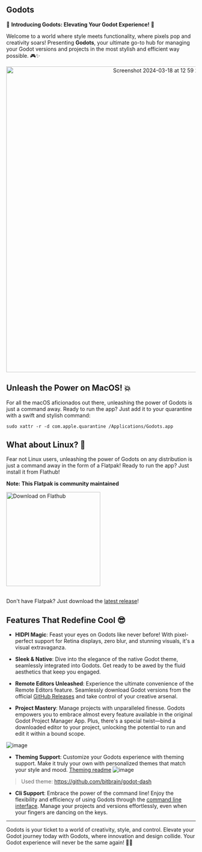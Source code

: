 ## Godots 
🚀 **Introducing Godots: Elevating Your Godot Experience!** 🚀

Welcome to a world where style meets functionality, where pixels pop and creativity soars! Presenting **Godots**, your ultimate go-to hub for managing your Godot versions and projects in the most stylish and efficient way possible. 🎮✨

<p align="center">
<img width="812" alt="Screenshot 2024-03-18 at 12 59 23 PM" src="https://github.com/MakovWait/godots/assets/39778897/607ce24b-2c39-4ede-8810-f7c528a496d2">
</p>

## Unleash the Power on MacOS! 💥
For all the macOS aficionados out there, unleashing the power of Godots is just a command away. Ready to run the app? Just add it to your quarantine with a swift and stylish command:
```shell
sudo xattr -r -d com.apple.quarantine /Applications/Godots.app
```

## What about Linux? 🐧

Fear not Linux users, unleashing the power of Godots on any distribution is just a command away in the form of a Flatpak! Ready to run the app? Just install it from Flathub!

**Note: This Flatpak is community maintained**

<div align="start">
<a href='https://flathub.org/apps/details/io.github.MakovWait.Godots'><img width="250" alt='Download on Flathub' src='https://raw.githubusercontent.com/flxzt/rnote/main/misc/assets/flathub-badge.svg'/></a>
</div><br>

Don't have Flatpak? Just download the [latest release](https://github.com/MakovWait/godots/releases)!

## Features That Redefine Cool 😎
- **HIDPI Magic**: Feast your eyes on Godots like never before! With pixel-perfect support for Retina displays, zero blur, and stunning visuals, it's a visual extravaganza.

- **Sleek & Native**: Dive into the elegance of the native Godot theme, seamlessly integrated into Godots. Get ready to be awed by the fluid aesthetics that keep you engaged.

- **Remote Editors Unleashed**: Experience the ultimate convenience of the Remote Editors feature. Seamlessly download Godot versions from the official [GitHub Releases](https://github.com/godotengine/godot/releases) and take control of your creative arsenal.

- **Project Mastery**: Manage projects with unparalleled finesse. Godots empowers you to embrace almost every feature available in the original Godot Project Manager App. Plus, there's a special twist—bind a downloaded editor to your project, unlocking the potential to run and edit it within a bound scope.

![image](https://github.com/MakovWait/godots/blob/main/.github/assets/screenshot1.png)

- **Theming Support**: Customize your Godots experience with theming support. Make it truly your own with personalized themes that match your style and mood. [Theming readme](https://github.com/MakovWait/godots/blob/main/.github/assets/THEMING.md)
![image](https://github.com/MakovWait/godots/blob/main/.github/assets/screenshot3.png)
> Used theme: https://github.com/bitbrain/godot-dash
- **Cli Support**: Embrace the power of the command line! Enjoy the flexibility and efficiency of using Godots through the [command line interface](https://github.com/MakovWait/godots/blob/main/.github/assets/FEATURES.md#cli). Manage your projects and versions effortlessly, even when your fingers are dancing on the keys.

*****
Godots is your ticket to a world of creativity, style, and control. Elevate your Godot journey today with Godots, where innovation and design collide. Your Godot experience will never be the same again! 🌟🎉
